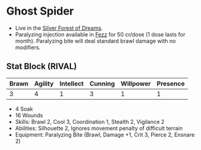 # Ghost Spider
* Live in the [Silver Forest of Dreams](../locations/silver_forest.md).
* Paralyzing injection available in [Fezz](../locations/fezz.md) for 50 cr/dose (1 dose lasts for month). Paralyzing
bite will deal standard brawl damage with no modifiers.

## Stat Block (RIVAL)
|Brawn|Agility|Intellect|Cunning|Willpower|Presence
|-----|-------|---------|-------|---------|--------
|3|4|1|3|1|1
* 4 Soak
* 16 Wounds
* Skills: Brawl 2, Cool 3, Coordination 1, Stealth 2, Vigilance 2
* Abilities: Silhouette 2, Ignores movement penalty of difficult terrain
* Equipment: Paralyzing Bite (Brawl, Damage +1, Crit 3, Pierce 2, Ensnare 2)

